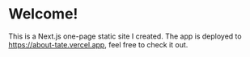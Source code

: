 # Welcome!

This is a Next.js one-page static site I created. The app is deployed to https://about-tate.vercel.app, feel free to check it out.
